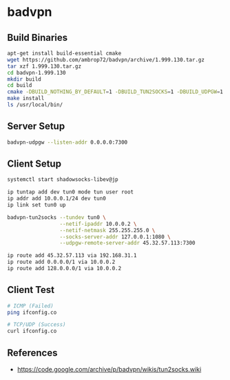 badvpn
======

## Build Binaries

```bash
apt-get install build-essential cmake
wget https://github.com/ambrop72/badvpn/archive/1.999.130.tar.gz
tar xzf 1.999.130.tar.gz
cd badvpn-1.999.130
mkdir build
cd build
cmake -DBUILD_NOTHING_BY_DEFAULT=1 -DBUILD_TUN2SOCKS=1 -DBUILD_UDPGW=1 ..
make install
ls /usr/local/bin/
```

## Server Setup

```bash
badvpn-udpgw --listen-addr 0.0.0.0:7300
```

## Client Setup

```bash
systemctl start shadowsocks-libev@jp

ip tuntap add dev tun0 mode tun user root
ip addr add 10.0.0.1/24 dev tun0
ip link set tun0 up

badvpn-tun2socks --tundev tun0 \
                 --netif-ipaddr 10.0.0.2 \
                 --netif-netmask 255.255.255.0 \
                 --socks-server-addr 127.0.0.1:1080 \
                 --udpgw-remote-server-addr 45.32.57.113:7300

ip route add 45.32.57.113 via 192.168.31.1
ip route add 0.0.0.0/1 via 10.0.0.2
ip route add 128.0.0.0/1 via 10.0.0.2
```

## Client Test

```bash
# ICMP (Failed)
ping ifconfig.co

# TCP/UDP (Success)
curl ifconfig.co
```

## References

- <https://code.google.com/archive/p/badvpn/wikis/tun2socks.wiki>

